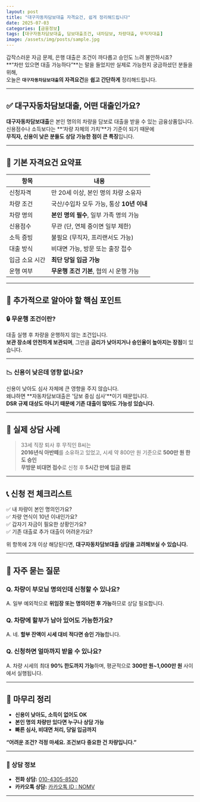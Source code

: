 ```yaml
---
layout: post
title: "대구자동차담보대출 자격요건, 쉽게 정리해드립니다"
date: 2025-07-03
categories: [금융정보]
tags: [대구자동차담보대출, 담보대출조건, 내차담보, 차량대출, 무직자대출]
image: /assets/img/posts/sample.jpg
---
```


갑작스러운 자금 문제, 은행 대출은 조건이 까다롭고 승인도 느려 불안하시죠?  
**“차만 있으면 대출 가능하다”**는 말을 들었지만 실제로 가능한지 궁금하셨던 분들을 위해,  
오늘은 **`대구자동차담보대출`의 자격요건**을 **쉽고 간단하게** 정리해드립니다.

---

## ✅ 대구자동차담보대출, 어떤 대출인가요?

**대구자동차담보대출**은 본인 명의의 차량을 담보로 대출을 받을 수 있는 금융상품입니다.  
신용점수나 소득보다는 **‘차량 자체의 가치’**가 기준이 되기 때문에  
**무직자, 신용이 낮은 분들도 상담 가능한 점이 큰 특징**입니다.

---

## 🚗 기본 자격요건 요약표

| 항목               | 내용 |
|--------------------|------|
| 신청자격            | 만 20세 이상, 본인 명의 차량 소유자 |
| 차량 조건           | 국산/수입차 모두 가능, 통상 **10년 이내** |
| 차량 명의           | **본인 명의 필수**, 일부 가족 명의 가능 |
| 신용점수           | 무관 (단, 연체 중이면 일부 제한) |
| 소득 증빙           | 불필요 (무직자, 프리랜서도 가능) |
| 대출 방식           | 비대면 가능, 방문 또는 출장 접수 |
| 입금 소요 시간       | **최단 당일 입금 가능** |
| 운행 여부            | **무운행 조건 기본**, 협의 시 운행 가능 |

---

## 📍 추가적으로 알아야 할 핵심 포인트

### 🔒 무운행 조건이란?

대출 실행 후 차량을 운행하지 않는 조건입니다.  
**보관 장소에 안전하게 보관되며**, 그만큼 **금리가 낮아지거나 승인율이 높아지는 장점**이 있습니다.

---

### 📉 신용이 낮은데 영향 없나요?

신용이 낮아도 심사 자체에 큰 영향을 주지 않습니다.  
왜냐하면 **자동차담보대출은 '담보 중심 심사'**이기 때문입니다.  
**DSR 규제 대상도 아니기 때문에 기존 대출이 많아도 가능성 있습니다.**

---

## 💬 실제 상담 사례

> 33세 직장 퇴사 후 무직인 B씨는  
> **2016년식 아반떼**를 소유하고 있었고, 시세 약 800만 원 기준으로 **500만 원 한도 승인**  
> **무방문 비대면 접수**로 신청 후 **5시간 만에 입금 완료**

---

## 📞 신청 전 체크리스트

✅ 내 차량이 본인 명의인가요?  
✅ 차량 연식이 10년 이내인가요?  
✅ 갑자기 자금이 필요한 상황인가요?  
✅ 기존 대출로 추가 대출이 어려운가요?

위 항목에 2개 이상 해당된다면, **대구자동차담보대출 상담을 고려해보실 수 있습니다.**

---

## 🧾 자주 묻는 질문

### Q. 차량이 부모님 명의인데 신청할 수 있나요?  
A. 일부 예외적으로 **위임장 또는 명의이전 후 가능**하므로 상담 필요합니다.

### Q. 차량에 할부가 남아 있어도 가능한가요?  
A. 네. **할부 잔액이 시세 대비 적다면 승인 가능**합니다.

### Q. 신청하면 얼마까지 받을 수 있나요?  
A. 차량 시세의 최대 **90% 한도까지 가능**하며, 평균적으로 **300만 원~1,000만 원** 사이에서 실행됩니다.

---

## 🎯 마무리 정리

- **신용이 낮아도, 소득이 없어도 OK**  
- **본인 명의 차량만 있다면 누구나 상담 가능**  
- **빠른 심사, 비대면 처리, 당일 입금까지**

**“어려운 조건? 걱정 마세요. 조건보다 중요한 건 차량입니다.”**

---

### 📱 상담 정보

- **전화 상담:** [010-4305-8520](tel:+01043058520)  
- **카카오톡 상담:** [카카오톡 ID : NOMV](http://qr.kakao.com/talk/Mn4n0eBRcrJ.Lg7JzM6792eJ8pI-)

---
